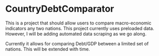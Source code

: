 # CountryDebtComparator
This is a project that should allow users to compare macro-economic indicators any two nations.
This project currently uses preloaded data. However, I will be adding automated data scraping as we go along.

Currently it allows for comparing Debt/GDP between a limited set of nations. This will be extended with time.
